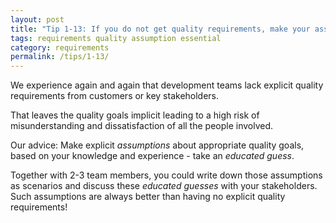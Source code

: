 ```yaml
---
layout: post
title: "Tip 1-13: If you do not get quality requirements, make your assumptions *explicit*!"
tags: requirements quality assumption essential
category: requirements
permalink: /tips/1-13/
---
```


We experience again and again that development teams lack explicit
quality requirements from customers or key stakeholders.

That leaves the quality goals implicit leading to a
high risk of misunderstanding and dissatisfaction of all the people involved.

Our advice: Make explicit *assumptions* about
appropriate quality goals, based on your knowledge and experience -
take an  *educated guess*.

Together with 2-3 team members, you could write down those assumptions as scenarios
and discuss these *educated guesses* with your stakeholders. Such assumptions
are always better than having no explicit quality requirements!
